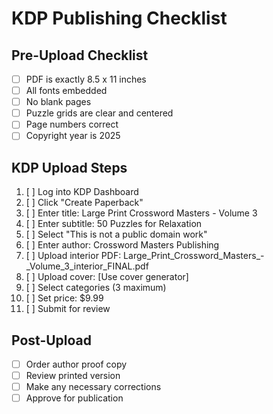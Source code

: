 # KDP Publishing Checklist

## Pre-Upload Checklist
- [ ] PDF is exactly 8.5 x 11 inches
- [ ] All fonts embedded
- [ ] No blank pages
- [ ] Puzzle grids are clear and centered
- [ ] Page numbers correct
- [ ] Copyright year is 2025

## KDP Upload Steps
1. [ ] Log into KDP Dashboard
2. [ ] Click "Create Paperback"
3. [ ] Enter title: Large Print Crossword Masters - Volume 3
4. [ ] Enter subtitle: 50 Puzzles for Relaxation
5. [ ] Select "This is not a public domain work"
6. [ ] Enter author: Crossword Masters Publishing
7. [ ] Upload interior PDF: Large_Print_Crossword_Masters_-_Volume_3_interior_FINAL.pdf
8. [ ] Upload cover: [Use cover generator]
9. [ ] Select categories (3 maximum)
10. [ ] Set price: $9.99
11. [ ] Submit for review

## Post-Upload
- [ ] Order author proof copy
- [ ] Review printed version
- [ ] Make any necessary corrections
- [ ] Approve for publication

